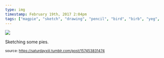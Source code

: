 ```yaml
---
type: img
timestamp: February 19th, 2017 2:04pm
tags: ["magpie", "sketch", "drawing", "pencil", "bird", "birb", "yeg", "art"]
---
```

<img src="https://saturdayxiii.github.io/media/media/157453831474.jpg"/>
                                                                                          
Sketching some pies.
 
                                    
                
                
                
                
                                
<small>source: https://saturdayxiii.tumblr.com/post/157453831474</small>